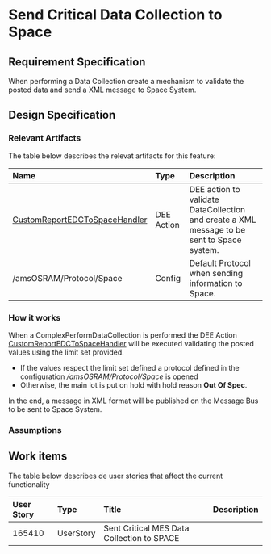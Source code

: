 # Send Critical Data Collection to Space

## Requirement Specification

When performing a Data Collection create a mechanism to validate the posted data and send a XML message to Space System.

## Design Specification

### Relevant Artifacts

The table below describes the relevat artifacts for this feature:

| Name          | Type      | Description |
| :------------ | :-------- | :---------- |
| [CustomReportEDCToSpaceHandler](/cmf.custom.help/techspec>artifacts>deeactions>CustomReportEDCToSpaceHandler) | DEE Action | DEE action to validate DataCollection and create a XML message to be sent to Space system. |
| /amsOSRAM/Protocol/Space | Config | Default Protocol when sending information to Space. |

### How it works

When a ComplexPerformDataCollection is performed the DEE Action [CustomReportEDCToSpaceHandler](/cmf.custom.help/techspec>artifacts>deeactions>CustomReportEDCToSpaceHandler) will be executed validating the posted values using the limit set provided.

- If the values respect the limit set defined a protocol defined in the configuration */amsOSRAM/Protocol/Space* is opened
- Otherwise, the main lot is put on hold with hold reason **Out Of Spec**.  

In the end, a message in XML format will be published on the Message Bus to be sent to Space System.

### Assumptions

## Work items

The table below describes de user stories that affect the current functionality

| User Story |   Type    |              Title                         | Description |
| :--------- | :-------- | :----------------------------------------- | :---------- |
| 165410     | UserStory | Sent Critical MES Data Collection to SPACE |             |
